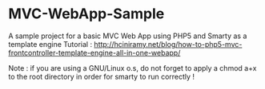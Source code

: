 MVC-WebApp-Sample
=================
A sample project for a basic MVC Web App using PHP5 and Smarty as a template engine
Tutorial : http://hciniramy.net/blog/how-to-php5-mvc-frontcontroller-template-engine-all-in-one-webapp/

Note : if you are using a GNU/Linux o.s, do not forget to apply a chmod a+x to the root directory in order for smarty to run correctly !
